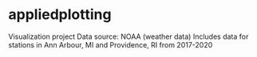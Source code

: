 # appliedplotting
Visualization project
Data source: NOAA (weather data)
Includes data for stations in Ann Arbour, MI and Providence, RI from 2017-2020
